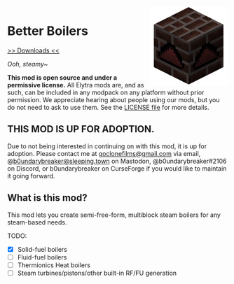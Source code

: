 <img src="logo.png" align="right" width="180px"/>

# Better Boilers

[>> Downloads <<](https://github.com/elytra/betterboilers/releases)

*Ooh, steamy~*

**This mod is open source and under a permissive license.** All Elytra mods are,
and as such, can be included in any modpack on any platform without prior
permission. We appreciate hearing about people using our mods, but you do not
need to ask to use them. See the [LICENSE file](LICENSE) for more details.

## **THIS MOD IS UP FOR ADOPTION.**
Due to not being interested in continuing on with this mod, it is up for adoption. Please contact me at goclonefilms@gmail.com via email, @b0undarybreaker@sleeping.town on Mastodon,  @b0undarybreaker#2106 on Discord, or b0undarybreaker on CurseForge if you would like to maintain it going forward.

## What is this mod?

This mod lets you create semi-free-form, multiblock steam boilers for any steam-based needs.

TODO:
- [x] Solid-fuel boilers
- [ ] Fluid-fuel boilers
- [ ] Thermionics Heat boilers
- [ ] Steam turbines/pistons/other built-in RF/FU generation
